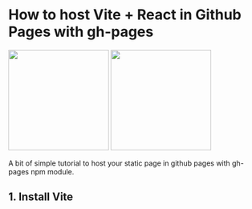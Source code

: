 
# How to host Vite + React in Github Pages with gh-pages

<img src="https://vitejs.dev/logo.svg" height="200px" width="200px" />

<img src="https://user-images.githubusercontent.com/25181517/183897015-94a058a6-b86e-4e42-a37f-bf92061753e5.png" height="200px" width="200px" />


A bit of simple tutorial to host your static page in github pages with gh-pages npm module.

## 1. Install Vite
##
##
##
##
##
##
##
##
##
##
##
##
##



